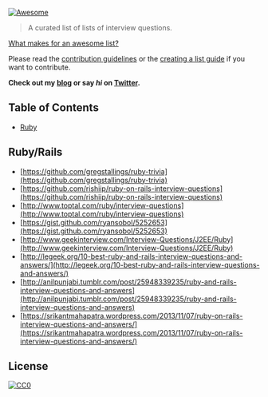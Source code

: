 [![Awesome](https://cdn.rawgit.com/sindresorhus/awesome/d7305f38d29fed78fa85652e3a63e154dd8e8829/media/badge.svg)](https://github.com/sindresorhus/awesome)

> A curated list of lists of interview questions.

[What makes for an awesome list?](awesome.md)

Please read the [contribution guidelines](contributing.md) or the [creating a list guide](create-list.md) if you want to contribute.

**Check out my [blog](https://medium.com/@MaximAbramchuk) or say *hi* on [Twitter](https://twitter.com/maximabramchuck).**

## Table of Contents

- [Ruby](#ruby)

## Ruby/Rails

- [https://github.com/gregstallings/ruby-trivia](https://github.com/gregstallings/ruby-trivia)
- [https://github.com/rishiip/ruby-on-rails-interview-questions](https://github.com/rishiip/ruby-on-rails-interview-questions)
- [http://www.toptal.com/ruby/interview-questions](http://www.toptal.com/ruby/interview-questions)
- [https://gist.github.com/ryansobol/5252653](https://gist.github.com/ryansobol/5252653)
- [http://www.geekinterview.com/Interview-Questions/J2EE/Ruby](http://www.geekinterview.com/Interview-Questions/J2EE/Ruby)
- [http://legeek.org/10-best-ruby-and-rails-interview-questions-and-answers/](http://legeek.org/10-best-ruby-and-rails-interview-questions-and-answers/)
- [http://anilpunjabi.tumblr.com/post/25948339235/ruby-and-rails-interview-questions-and-answers](http://anilpunjabi.tumblr.com/post/25948339235/ruby-and-rails-interview-questions-and-answers)
- [https://srikantmahapatra.wordpress.com/2013/11/07/ruby-on-rails-interview-questions-and-answers/](https://srikantmahapatra.wordpress.com/2013/11/07/ruby-on-rails-interview-questions-and-answers/)

## License

[![CC0](https://i.creativecommons.org/p/zero/1.0/88x31.png)](https://creativecommons.org/publicdomain/zero/1.0/)
